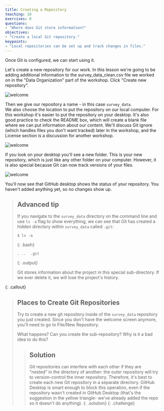 ```yaml
---
title: Creating a Repository
teaching: 10
exercises: 0
questions:
- "Where does Git store information?"
objectives:
- "Create a local Git repository."
keypoints:
- "Local repositories can be set up and track changes in files."
---
```


Once Git is configured,
we can start using it.

Let's create a new repository for our work.  In this lesson we're going to be adding additional information
to the survey_data_clean.csv file we worked on in the "Data Organization" part of the workshop. Click 
"Create new repository".  

![welcome](../fig/GitDesktop4.PNG)

Then we give our repository a name - in this case `survey_data`.  
We also choose the location to put the repository on our local computer.  For this workshop it's easier to
put the repository on your desktop.  It's also good practice to check the README box, which will create a blank
file where we can put information about our content.  We'll discuss Git ignore (which handles files
you don't want tracked) later in the workshop, and the License section is a discussion for another workshop.  

![welcome](../fig/GitDesktop6.PNG)

If you look on your desktop you'll see a new folder.  This is your new repository, which is just like any other
folder on your computer.  However, it is also special because Git can now track versions of your files.

![welcome](../fig/GitDesktop7.PNG)


You'll now see that GitHub desktop shows the status of your repository.  You haven't added anything yet,
so no changes show up.

> ## Advanced tip
> If you navigate to the `survey_data` directory on the command line
> and use `ls -a` flag to show everything,
> we can see that Git has created a hidden directory within `survey_data` called `.git`:
> 
> ~~~
> $ ls -a
> ~~~
> {: .bash}
> 
> ~~~
> .	..	.git
> ~~~
> {: .output}
>
> Git stores information about the project in this special sub-directory.
> If we ever delete it,
> we will lose the project's history.
>
{: .callout}

> ## Places to Create Git Repositories
>
> Try to create a new git repository inside of the `survey_data` repository you just created.
> Since you don't have the welcome screen anymore, you'll need to go to File/New Repository.
>
> What happens?  Can you create the sub-repository? Why is it a bad idea to do this? 
>
> > ## Solution
> >
> > Git repositories can interfere with each other if they are "nested" in the
> > directory of another: the outer repository will try to version-control 
> > the inner repository. Therefore, it's best to create each new Git
> > repository in a separate directory. GitHub Desktop is smart enough to block this operation, 
> > even if the repository wasn't created in GitHub Desktop (that's the suggestion in the yellow triangle-
> > we've already added the repo so it doesn't do anything).
> {: .solution}
{: .challenge}
